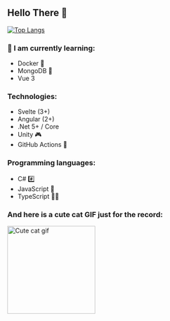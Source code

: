 ## Hello There 👋

[![Top Langs](https://github-readme-stats.vercel.app/api/top-langs/?username=JanTrichter&layout=compact)](https://github.com/anuraghazra/github-readme-stats)

### 📝 I am currently learning:
- Docker 🐳
- MongoDB 🍃
- Vue 3

### Technologies:
- Svelte (3+)
- Angular (2+)
- .Net 5+ / Core
- Unity 🎮
- GitHub Actions 🚀

### Programming languages:
- C# #️⃣
- JavaScript 📜
- TypeScript 💉📜

### And here is a cute cat GIF just for the record:

<img width="200" alt="Cute cat gif" src="https://user-images.githubusercontent.com/72730682/128785033-634cb3f1-8285-4188-8c9d-e2de8c2f7a27.gif">
